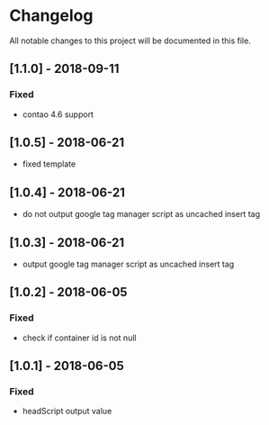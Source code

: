 # Changelog
All notable changes to this project will be documented in this file.

## [1.1.0] - 2018-09-11

### Fixed
- contao 4.6 support

## [1.0.5] - 2018-06-21
- fixed template

## [1.0.4] - 2018-06-21
- do not output google tag manager script as uncached insert tag

## [1.0.3] - 2018-06-21
- output google tag manager script as uncached insert tag

## [1.0.2] - 2018-06-05

### Fixed
- check if container id is not null

## [1.0.1] - 2018-06-05

### Fixed
- headScript output value
